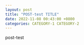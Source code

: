 ```yaml
---
layout: post
title: "POST-test TITLE"
date: 2022-11-08 00:43:00 +0800
categories: CATEGORY-1 CATEGORY-2
---
```

post-test
